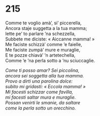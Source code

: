 # 215
  
Comme te voglio amà’, si’ piccerella,  
Ancora staje suggetta a la tua mamma;  
Iette pe’ to parlare ’na schezzella,  
Subbete me diciste: « Aiccanne mamma! »  
Me faciste schizzà’ comme ’e faielle,  
Me faciste zumpà’ mure e muraglie,  
E te pozze chiavà’ ’n artetechella,  
Comme ’e ’na perla sotto a ’nu sciuccaglie.

*Come ti posso amar? Sei piccolina,  
ancora sei soggetta alla tua mamma.  
Provo a dirti una parolina dolce:  
subito mi gridasti: « Eccola mamma! »   
Mi facesti schizzar come favilla,  
mi facesti saltar mura e muraglie.  
Possan venirti le smanie, da saltare  
come la perla sotto un orecchino.*


